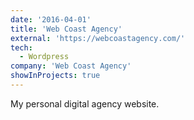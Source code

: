 ```yaml
---
date: '2016-04-01'
title: 'Web Coast Agency'
external: 'https://webcoastagency.com/'
tech:
  - Wordpress
company: 'Web Coast Agency'
showInProjects: true
---
```


My personal digital agency website.
